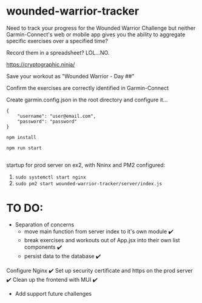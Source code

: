 # wounded-warrior-tracker
Need to track your progress for the Wounded Warrior Challenge but neither Garmin-Connect's web or mobile app gives you the ability to aggregate specific exercises over a specified time? 

Record them in a spreadsheet? LOL...NO.



https://cryptographic.ninja/

Save your workout as "Wounded Warrior - Day ##"

Confirm the exercises are correctly identified in Garmin-Connect

Create garmin.config.json in the root directory and configure it...

```
{
	"username": "user@email.com",
	"password": "password"
}
```

```
npm install
```

```
npm run start
```
##
##
startup for prod server on ex2, with Nninx and PM2 configured:
1. `sudo systemctl start nginx`
2. `sudo pm2 start wounded-warrior-tracker/server/index.js`

##
##
# TO DO:
- Separation of concerns 
  - move main function from server index to it's own module :heavy_check_mark:
  - break exercises and workouts out of App.jsx into their own list components :heavy_check_mark:
  - persist data to the database :heavy_check_mark:

Configure Nginx :heavy_check_mark: 
Set up security certificate and https on the prod server :heavy_check_mark:
Clean up the frontend with MUI :heavy_check_mark:

- Add support future challenges
